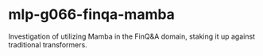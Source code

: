# mlp-g066-finqa-mamba
Investigation of utilizing Mamba in the FinQ&amp;A domain, staking it up against traditional transformers.

